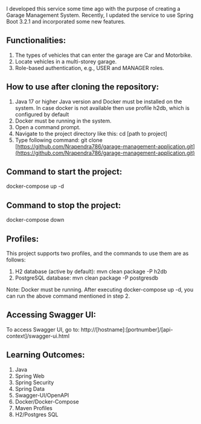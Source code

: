 I developed this service some time ago with the purpose of creating a Garage Management System. 
Recently, I updated the service to use Spring Boot 3.2.1 and incorporated some new features.

## Functionalities:
1) The types of vehicles that can enter the garage are Car and Motorbike. <br/>
2) Locate vehicles in a multi-storey garage.
3) Role-based authentication, e.g., USER and MANAGER roles.

## How to use after cloning the repository:
1) Java 17 or higher Java version and Docker must be installed on the system. In case docker is not available then use profile h2db, which is configured by default <br/>
2) Docker must be running in the system. <br/>
3) Open a command prompt. <br/>
4) Navigate to the project directory like this: cd [path to project]
5) Type following command: git clone [https://github.com/Nrapendra786/garage-management-application.git](https://github.com/Nrapendra786/garage-management-application.git)

## Command to start the project:
   docker-compose up -d

## Command to stop the project:
   docker-compose down 

## Profiles:
This project supports two profiles, and the commands to use them are as follows:
  1) H2 database (active by default):
     mvn clean package -P h2db
  2) PostgreSQL database:
     mvn clean package -P postgresdb

Note: Docker must be running. After executing docker-compose up -d, you can run the above command mentioned in step 2.

## Accessing Swagger UI:

To access Swagger UI, go to:
http://[hostname]:[portnumber]/[api-context]/swagger-ui.html

## Learning Outcomes:
1) Java <br/>
2) Spring Web <br/>
3) Spring Security <br/>
4) Spring Data <br/>
5) Swagger-UI/OpenAPI <br/>
6) Docker/Docker-Compose <br/>
7) Maven Profiles <br/>
8) H2/Postgres SQL <br/>
